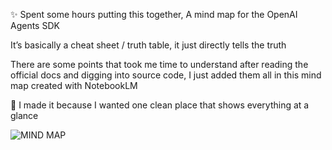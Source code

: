 ✨ Spent some hours putting this together, A mind map for the OpenAI Agents SDK



It’s basically a cheat sheet / truth table, it just directly tells the truth



There are some points that took me time to understand after reading the official docs and digging into source code, I just added them all in this mind map created with NotebookLM



 📌 I made it because I wanted one clean place that shows everything at a glance

![MIND MAP](mindmap.png)
